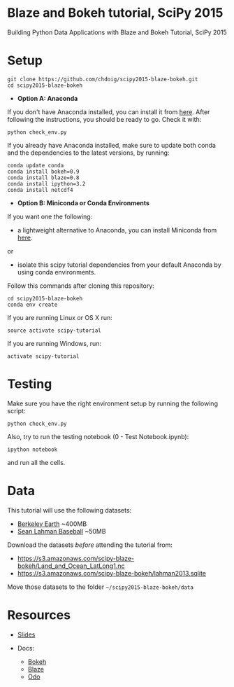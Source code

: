 # Blaze and Bokeh tutorial, SciPy 2015

Building Python Data Applications with Blaze and Bokeh Tutorial, SciPy 2015

# Setup

```
git clone https://github.com/chdoig/scipy2015-blaze-bokeh.git
cd scipy2015-blaze-bokeh
```

- **Option A: Anaconda**

If you don't have Anaconda installed, you can install it from [here](https://store.continuum.io/cshop/anaconda/).
After following the instructions, you should be ready to go. Check it with:

```
python check_env.py
```

If you already have Anaconda installed, make sure to update both conda and the dependencies
to the latest versions, by running:

```
conda update conda
conda install bokeh=0.9
conda install blaze=0.8
conda install ipython=3.2
conda install netcdf4
```

- **Option B: Miniconda or Conda Environments**

If you want one the following:

- a lightweight alternative to Anaconda, you can install Miniconda from 
[here](http://conda.pydata.org/miniconda.html). 

or 
- isolate this scipy tutorial dependencies from your default Anaconda by using conda environments.

Follow this commands after cloning this repository:

```
cd scipy2015-blaze-bokeh
conda env create
```

If you are running Linux or OS X run:

```
source activate scipy-tutorial
```

If you are running Windows, run:

```
activate scipy-tutorial
```

# Testing

Make sure you have the right environment setup by running the following script:

```
python check_env.py
```

Also, try to run the testing notebook (0 - Test Notebook.ipynb):

```
ipython notebook
```

and run all the cells.

# Data

This tutorial will use the following datasets:

- [Berkeley Earth](http://www.berkeleyearth.org) ~400MB
- [Sean Lahman Baseball](http://www.seanlahman.com/baseball-archive/statistics/) ~50MB

Download the datasets *before* attending the tutorial from:

- https://s3.amazonaws.com/scipy-blaze-bokeh/Land_and_Ocean_LatLong1.nc
- https://s3.amazonaws.com/scipy-blaze-bokeh/lahman2013.sqlite

Move those datasets to the folder ``~/scipy2015-blaze-bokeh/data``

# Resources

- [Slides](http://chdoig.github.com/scipy2015-blaze-bokeh)

- Docs:

    + [Bokeh](http://bokeh.pydata.org/en/latest/)
    + [Blaze](http://blaze.pydata.org/en/latest/)
    + [Odo](http://odo.readthedocs.org/en/latest/)










